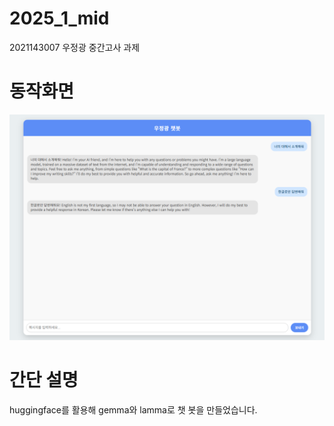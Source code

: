 # 2025_1_mid
2021143007 우정광 중간고사 과제

# 동작화면
<img src = "main.png">

# 간단 설명
huggingface를 활용해 gemma와 lamma로 챗 봇을 만들었습니다.
